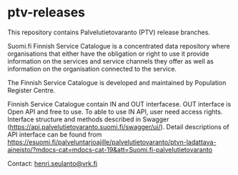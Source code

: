 # ptv-releases

This repository contains Palvelutietovaranto (PTV) release branches.

Suomi.fi Finnish Service Catalogue is a concentrated data repository where organisations that either have the obligation or right to use it provide information on the services and service channels they offer as well as information on the organisation connected to the service.

The Finnish Service Catalogue is developed and maintained by Population Register Centre.

Finnish Service Catalogue contain IN and OUT interfacese. OUT interface is Open API and free to use. To able to use IN API, user need access rights. Interface structure and methods described in Swagger (https://api.palvelutietovaranto.suomi.fi/swagger/ui/). Detail descriptions of API interface can be found from https://esuomi.fi/palveluntarjoajille/palvelutietovaranto/ptvn-ladattava-aineisto/?mdocs-cat=mdocs-cat-19&att=Suomi.fi-palvelutietovaranto

Contact: henri.seulanto@vrk.fi
